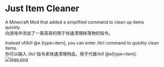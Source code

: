 # Just Item Cleaner
A Minecraft Mod that added a simplified command to clean up items quickly.  
向游戏中添加了一条简易的用于快速清理掉落物的指令。  

Instead of/kill @e [type=item], you can enter /itcl command to quickly clean items.  
你可以输入 /itcl 指令来快速清理物品，用于代替/kill @e[type=item].  
[![logo.png](https://i.postimg.cc/h48hcDVD/logo.png)](https://postimg.cc/hhjK0qC6)  
